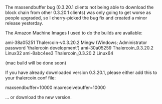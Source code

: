 The maxsendbuffer bug (0.3.20.1 clients not being able to download the block chain from other 0.3.20.1 clients) was only going to get
worse as people upgraded, so I cherry-picked the bug fix and created a minor release yesterday.

The Amazon Machine Images I used to do the builds are available:

  ami-38a05251   Thalercoin-v0.3.20.2 Mingw    (Windows; Administrator password 'thalercoin development')
  ami-30a05259   Thalercoin_0.3.20.2 Linux32
  ami-8abc4ee3   Thalercoin_0.3.20.2 Linux64

(mac build will be done soon)

If you have already downloaded version 0.3.20.1, please either add this to your thalercoin.conf file:

  maxsendbuffer=10000
  maxreceivebuffer=10000

... or download the new version.
